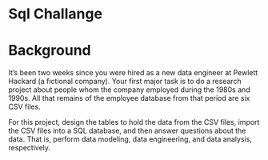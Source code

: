 # Sql Challange


# Background
It’s been two weeks since you were hired as a new data engineer at Pewlett Hackard (a fictional company). Your first major task is to do a research project about people whom the company employed during the 1980s and 1990s. All that remains of the employee database from that period are six CSV files.

For this project, design the tables to hold the data from the CSV files, import the CSV files into a SQL database, and then answer questions about the data. That is, perform data modeling, data engineering, and data analysis, respectively.
